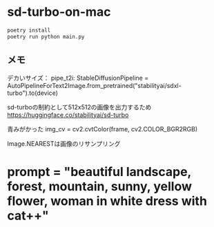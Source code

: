 # sd-turbo-on-mac

```sh
poetry install
poetry run python main.py
```

## メモ

デカいサイズ：
pipe_t2i: StableDiffusionPipeline = AutoPipelineForText2Image.from_pretrained("stabilityai/sdxl-turbo").to(device)

sd-turboの制約として512x512の画像を出力するため
https://huggingface.co/stabilityai/sd-turbo 

青みがかった
img_cv = cv2.cvtColor(frame, cv2.COLOR_BGR2RGB)

Image.NEARESTは画像のリサンプリング

# prompt = "beautiful landscape, forest, mountain, sunny, yellow flower, woman in white dress with cat++"
